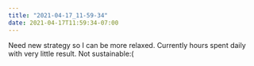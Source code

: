 ```yaml
---
title: "2021-04-17_11-59-34"
date: 2021-04-17T11:59:34-07:00
---
```


Need new strategy so I can be more relaxed. Currently hours spent daily with very little result. Not sustainable:(
